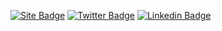 

<a href="https://elielcastro.com.br" rel="nofollow"><img src="https://img.shields.io/badge/-elielcastro.com.br-blue??style=flat-square&amp;link=https://elielcastro.com.br" alt="Site Badge" data-canonical-src="https://img.shields.io/badge/Blog-/elielcastro-black" style="max-width:100%;"></a>
<a href="https://twitter.com/elielccastro" rel="nofollow"><img src="https://camo.githubusercontent.com/a30e39c8fbeddc53d346cee897c043ce4033f459/68747470733a2f2f696d672e736869656c64732e696f2f62616467652f2d547769747465722d3163613066313f7374796c653d666c61742d737175617265266c6162656c436f6c6f723d316361306631266c6f676f3d74776974746572266c6f676f436f6c6f723d7768697465266c696e6b3d68747470733a2f2f747769747465722e636f6d2f66656c6970656669616c686f5f" alt="Twitter Badge" data-canonical-src="https://img.shields.io/badge/-Twitter-1ca0f1?style=flat-square&amp;labelColor=1ca0f1&amp;logo=twitter&amp;logoColor=white&amp;link=https://twitter.com/elielccastro" style="max-width:100%;"></a>
<a href="https://www.linkedin.com/in/elccastro" rel="nofollow"><img src="https://camo.githubusercontent.com/3de3a6348c0e6b6a913fbe25fec57b018080bef1/68747470733a2f2f696d672e736869656c64732e696f2f62616467652f2d4c696e6b6564496e2d626c75653f7374796c653d666c61742d737175617265266c6f676f3d4c696e6b6564696e266c6f676f436f6c6f723d7768697465266c696e6b3d68747470733a2f2f7777772e6c696e6b6564696e2e636f6d2f696e2f66656c6970656669616c686f" alt="Linkedin Badge" data-canonical-src="https://img.shields.io/badge/-LinkedIn-blue?style=flat-square&amp;logo=Linkedin&amp;logoColor=white&amp;link=https://www.linkedin.com/in/elccastro" style="max-width:100%;"></a>
